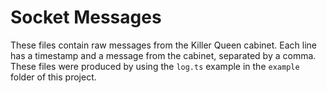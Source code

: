 # Socket Messages

These files contain raw messages from the Killer Queen cabinet. Each line has a timestamp and a message from the cabinet, separated by a comma. These files were produced by using the `log.ts` example in the `example` folder of this project.
